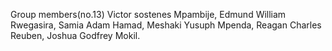 Group members(no.13)
Victor sostenes Mpambije,
Edmund William Rwegasira,
Samia Adam Hamad,
Meshaki Yusuph Mpenda,
Reagan Charles Reuben,
Joshua Godfrey Mokil.
